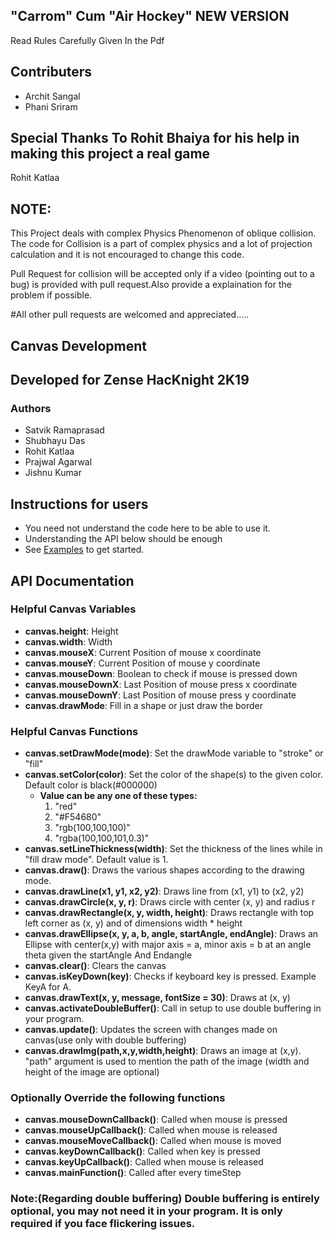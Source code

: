 ## "Carrom" Cum "Air Hockey" NEW VERSION
Read Rules Carefully Given In the Pdf

## Contributers
- Archit Sangal
- Phani Sriram

## Special Thanks To Rohit Bhaiya for his help in making this project a real game
Rohit Katlaa

## NOTE:
This Project deals with complex Physics Phenomenon of oblique collision. The code for Collision is a part of complex physics and a lot of projection calculation and it is not encouraged to change this code.

Pull Request for collision will be accepted only if a video (pointing out to a bug) is provided with pull request.Also provide a explaination for the problem if possible.

#All other pull requests are welcomed and appreciated.....


## Canvas Development
## Developed for Zense HacKnight 2K19

### Authors
- Satvik Ramaprasad
- Shubhayu Das
- Rohit Katlaa
- Prajwal Agarwal
- Jishnu Kumar
    

## Instructions for users

- You need not understand the code here to be able to use it. 
- Understanding the API below should be enough
-  See [Examples](http://canvas.zense.co.in) to get started.

## API Documentation

### Helpful Canvas Variables
- **canvas.height**: Height
- **canvas.width**: Width
- **canvas.mouseX**: Current Position of mouse x coordinate
- **canvas.mouseY**: Current Position of mouse y coordinate
- **canvas.mouseDown**: Boolean to check if mouse is pressed down
- **canvas.mouseDownX**: Last Position of mouse press x coordinate
- **canvas.mouseDownY**: Last Position of mouse press y coordinate
- **canvas.drawMode**: Fill in a shape or just draw the border

### Helpful Canvas Functions
- **canvas.setDrawMode(mode)**: Set the drawMode variable to "stroke" or "fill"
- **canvas.setColor(color)**: Set the color of the shape(s) to the given color. Default color is black(#000000)
	- **Value can be any one of these types:** 
		1. "red"
		2. "#F54680"
		3. "rgb(100,100,100)"
		4. "rgba(100,100,101,0.3)"
- **canvas.setLineThickness(width)**: Set the thickness of the lines while in "fill draw mode". Default value is 1.
- **canvas.draw()**: Draws the various shapes according to the drawing mode.
- **canvas.drawLine(x1, y1, x2, y2)**: Draws line from (x1, y1) to (x2, y2)
- **canvas.drawCircle(x, y, r)**: Draws circle with center (x, y) and radius r
- **canvas.drawRectangle(x, y, width, height)**: Draws rectangle with top left corner as (x, y) and of dimensions width * height
- **canvas.drawEllipse(x, y, a, b, angle, startAngle, endAngle)**: Draws an Ellipse with center(x,y) with major axis = a, minor axis = b at an angle theta given the startAngle And Endangle
- **canvas.clear()**: Clears the canvas
- **canvas.isKeyDown(key)**: Checks if keyboard key is pressed. Example KeyA for A. 
- **canvas.drawText(x, y, message, fontSize = 30)**: Draws <message> at (x, y) 
- **canvas.activateDoubleBuffer()**: Call in setup to use double buffering in your program.
- **canvas.update()**: Updates the screen with changes made on canvas(use only with double buffering)
- **canvas.drawImg(path,x,y,width,height)**: Draws an image at (x,y). "path" argument is used to mention the path of the image (width and height of the image are optional)

### Optionally Override the following functions
- **canvas.mouseDownCallback()**: Called when mouse is pressed
- **canvas.mouseUpCallback()**: Called when mouse is released
- **canvas.mouseMoveCallback()**: Called when mouse is moved
- **canvas.keyDownCallback()**: Called when key is pressed
- **canvas.keyUpCallback()**: Called when mouse is released
- **canvas.mainFunction()**: Called after every timeStep
    
### Note:(Regarding double buffering) Double buffering is entirely optional, you may not need it in your program. It is only required if you face flickering issues.

